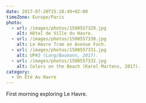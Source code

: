 ```yaml
---
date: 2017-07-20T15:28:49+02:00
timeZone: Europe/Paris
photo:
  - url: /images/photos/1500557329.jpg
    alt: Hôtel de Ville du Havre.
  - url: /images/photos/1500557330.jpg
    alt: Le Havre Tram on Avenue Foch.
  - url: /images/photos/1500557331.jpg
    alt: UP#3 (Lang/Baumann, 2017).
  - url: /images/photos/1500557332.jpg
    alt: Colors on the Beach (Karel Martens, 2017).
category:
  - Un Été Au Havre
---
```

First morning exploring Le Havre.

